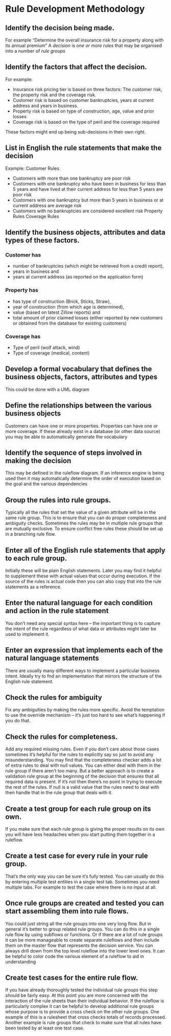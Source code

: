 # Rule Development Methodology

## Identify the decision being made.
For example “Determine the overall insurance risk for a property along with its annual premium”
A *decision* is *one or more rules* that may be organised into a number of *rule groups*

## Identify the factors that affect the decision. 
For example:
*	Insurance risk pricing tier is based on three factors: The customer risk, the property risk and the coverage risk.
*	Customer risk is based on customer bankruptcies, years at current address and years in business.
*	Property risk is based on type of construction, age, value and prior losses
*	Coverage risk is based on the type of peril and the coverage required

These factors might end up being sub-decisions in their own right.

## List in English the rule statements that make the decision 
Example:
Customer Rules
*	Customers with more than one bankruptcy are poor risk
*	Customers with one bankruptcy who have been in business for less than 5 years and have lived at their current address for less than 5 years are poor risk
*	Customers with one bankruptcy but more than 5 years in business or at current address are average risk
*	Customers with no bankruptcies are considered excellent risk
Property Rules
Coverage Rules

## Identify the business objects, attributes and data types of these factors.

### Customer has 
*	number of bankruptcies (which might be retrieved from a credit report), 
*	years in business and
*	 years at current address (as reported on the application form)
### Property has
*	has type of construction (Brick, Sticks, Straw), 
*	year of construction (from which age is determined), 
*	value (based on latest Zillow reports) and
*	 total amount of prior claimed losses (either reported by new customers or obtained from the database for existing customers)
### Coverage has
*	Type of  peril (wolf attack, wind)
*	Type of coverage (medical, content)

## Develop a formal vocabulary that defines the business objects, factors, attributes and types
This could be done with a UML diagram

## Define the relationships between the various business objects
Customers can have one or more properties. Properties can have one or more coverage. 
If these already exist in a database (or other data source) you may be able to automatically generate the vocabulary

## Identify the sequence of steps involved in making the decision
 This may be defined in the ruleflow diagram. 
 If an inference engine is being used then it may automatically determine the order of execution based on the goal and the various dependencies 

## Group the rules into rule groups. 
Typically all the rules that set the value of a given attribute will be in the same rule group. 
This is to ensure that you can do proper completeness and ambiguity checks. 
Sometimes the rules may be in multiple rule groups that are mutually exclusive. 
To ensure conflict free rules these should be set up in a branching rule flow.

## Enter all of the English rule statements that apply to each rule group. 
Initially these will be plain English statements. 
Later you may find it helpful to supplement these with actual values that occur during execution. 
If the source of the rules is actual code then you can also copy that into the rule statements as a reference.

## Enter the natural language for each condition and action in the rule statement 
You don’t need any special syntax here – 
the important thing is to capture the intent of the rule regardless of what data or attributes might later be used to implement it.

## Enter an expression that implements each of the natural language statements
There are usually many different ways to implement a particular business intent. 
Ideally try to fnd an implementation that mirrors the structure of the English rule statement.

## Check the rules for ambiguity
Fix any ambiguities by making the rules more specific. Avoid the temptation to use the override mechanism – 
it’s just too hard to see what’s happening if you do that.

## Check the rules for completeness. 
Add any required missing rules. 
Even if you don’t care about those cases sometimes it’s helpful for the rules to explicitly say so just to avoid any misunderstanding. 
You may find that the completeness checker adds a lot of extra rules to deal with null values. 
You can either deal with them in the rule group if there aren’t too many. 
But a better approach is to create a validation rule group at the beginning of the decision that ensures that all required data is present. 
If it’s not then there’s no point in trying to execute the rest of the rules. 
If null is a valid value that the rules need to deal with then handle that in the rule group that deals with it.

## Create a test group for each rule group on its own.
 If you make sure that each rule group is giving the proper results on its own you will have less headaches when you start putting them together in a ruleflow. 

## Create a test case for every rule in your rule group. 
That’s the only way you can be sure it’s fully tested. You can usually do this by entering multiple test entities in a single test tab. 
Sometimes you need multiple tabs. For example to test the case where there is no input at all.

## Once rule groups are created and tested you can start assembling them into rule flows. 
You could just string all the rule groups into one very long flow. 
But in general it’s better to group related rule groups. 
You can do this in a single rule flow by using subflows or functions. 
Or if there are a lot of rule groups it can be more manageable to create separate ruleflows and then include them on the master flow that represents the decision service. 
You can always drill down from the top level ruleflow into the lower level ones.
It can be helpful to color code the various element of a ruleflow to aid in understanding

## Create test cases for the entire rule flow. 
If you have already thoroughly tested the individual rule groups this step should be fairly easy. 
At this point you are more concerned with the interaction of the rule sheets than their individual behavior.
If the ruleflow is particularly complex it can be helpful to develop additional rule groups whose purpose is to provide a cross check on the other rule groups. 
One example of this is a rulesheet that cross checks totals of records processed. 
Another example is rule groups that check to make sure that all rules have been tested by at least one test case.
